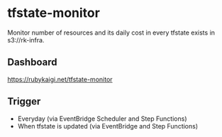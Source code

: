 # tfstate-monitor

Monitor number of resources and its daily cost in every tfstate exists in s3://rk-infra.

## Dashboard

https://rubykaigi.net/tfstate-monitor

## Trigger

- Everyday (via EventBridge Scheduler and Step Functions)
- When tfstate is updated (via EventBridge and Step Functions)
